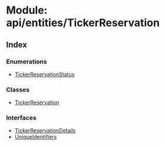 # Module: api/entities/TickerReservation

## Index

### Enumerations

* [TickerReservationStatus](../enums/api_entities_tickerreservation.tickerreservationstatus.md)

### Classes

* [TickerReservation](../classes/api_entities_tickerreservation.tickerreservation.md)

### Interfaces

* [TickerReservationDetails](../interfaces/api_entities_tickerreservation.tickerreservationdetails.md)
* [UniqueIdentifiers](../interfaces/api_entities_tickerreservation.uniqueidentifiers.md)
